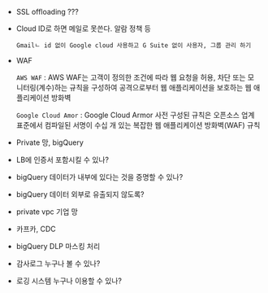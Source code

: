 - SSL offloading
  ???
- Cloud ID로 하면 메일로 못쓴다. 알람 정책 등

  `Gmailㄴ id 없이 Google cloud 사용하고 G Suite 없이 사용자, 그룹 관리 하기`

- WAF

  `AWS WAF` : AWS WAF는 고객이 정의한 조건에 따라 웹 요청을 허용, 차단 또는 모니터링(계수)하는 규칙을 구성하여 공격으로부터 웹 애플리케이션을 보호하는 웹 애플리케이션 방화벽

  `Google Cloud Amor` : Google Cloud Armor 사전 구성된 규칙은 오픈소스 업계 표준에서 컴파일된 서명이 수십 개 있는 복잡한 웹 애플리케이션 방화벽(WAF) 규칙

- Private 망, bigQuery
- LB에 인증서 포함시킬 수 있나?
- bigQuery 데이터가 내부에 있다는 것을 증명할 수 있나?
- bigQuery 데이터 외부로 유출되지 않도록?
- private vpc 기업 망
- 카프카, CDC
- bigQuery DLP 마스킹 처리
- 감사로그 누구나 볼 수 있나?
- 로깅 시스템 누구나 이용할 수 있나?
